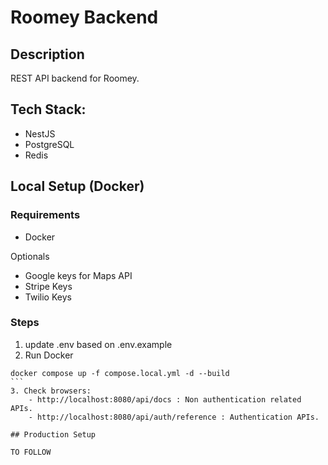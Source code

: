 # Roomey Backend

## Description

REST API backend for Roomey.

## Tech Stack:

- NestJS
- PostgreSQL
- Redis

## Local Setup (Docker)

### Requirements

- Docker

Optionals
- Google keys for Maps API
- Stripe Keys
- Twilio Keys

### Steps

1. update .env based on .env.example
2. Run Docker
````
docker compose up -f compose.local.yml -d --build
```
3. Check browsers:
    - http://localhost:8080/api/docs : Non authentication related APIs.
    - http://localhost:8080/api/auth/reference : Authentication APIs.
    
## Production Setup

TO FOLLOW
